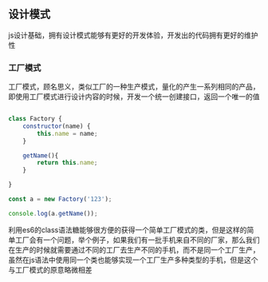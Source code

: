 ## 设计模式

js设计基础，拥有设计模式能够有更好的开发体验，开发出的代码拥有更好的维护性

### 工厂模式

工厂模式，顾名思义，类似工厂的一种生产模式，量化的产生一系列相同的产品，即使用工厂模式进行设计内容的时候，开发一个统一创建接口，返回一个唯一的值

``` javascript

class Factory {
    constructor(name) {
        this.name = name;
    }

    getName(){
        return this.name;
    }

}

const a = new Factory('123');

console.log(a.getName());

```

利用es6的class语法糖能够很方便的获得一个简单工厂模式的类，但是这样的简单工厂会有一个问题，举个例子，如果我们有一批手机来自不同的厂家，那么我们在生产的时候就需要通过不同的工厂去生产不同的手机，而不是同一个工厂生产，虽然在js语法中使用同一个类也能够实现一个工厂生产多种类型的手机，但是这个与工厂模式的原意略微相差

